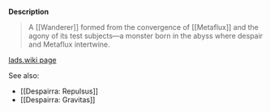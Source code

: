**Description**
> A [[Wanderer]] formed from the convergence of [[Metaflux]] and the agony of its test subjects—a monster born in the abyss where despair and Metaflux intertwine.

[lads.wiki page](https://lads.wiki/wiki/Despairra)

See also:
* [[Despairra: Repulsus]]
* [[Despairra: Gravitas]]